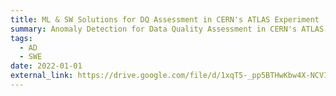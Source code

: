```yaml
---
title: ML & SW Solutions for DQ Assessment in CERN's ATLAS Experiment
summary: Anomaly Detection for Data Quality Assessment in CERN's ATLAS Experiment using Tensorflow, SQLite databases, synthetic datasets, ML Algorithms, Dash by Plotly, Python, pandas, etc.
tags:
  - AD
  - SWE
date: 2022-01-01
external_link: https://drive.google.com/file/d/1xqT5-_pp5BTHwKbw4X-NCVIZYwe1werF/view?usp=drive_link
---
```

